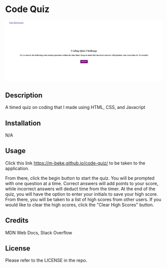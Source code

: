 # Code Quiz

![Image](./assets/images/codequiz-screenshot.png)

## Description

A timed quiz on coding that I made using HTML, CSS, and Javacript

## Installation

N/A

## Usage

Click this link https://m-beke.github.io/code-quiz/ to be taken to the application.

From there, click the begin button to start the quiz. You will be prompted with one question at a time. Correct answers will add points to your score, while incorrect answers will deduct time from the timer. At the end of the quiz, you will have the option to enter your initials to save your high score. From there, you will be taken to a list of high scores from other users. If you would like to clear the high scores, click the "Clear High Scores" button.

## Credits

MDN Web Docs, Stack Overflow

## License

Please refer to the LICENSE in the repo.